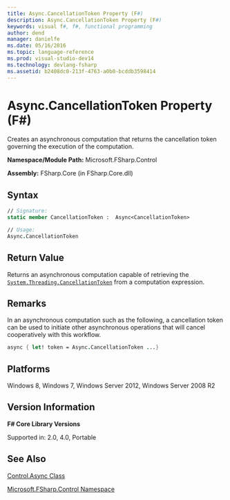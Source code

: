 ```yaml
---
title: Async.CancellationToken Property (F#)
description: Async.CancellationToken Property (F#)
keywords: visual f#, f#, functional programming
author: dend
manager: danielfe
ms.date: 05/16/2016
ms.topic: language-reference
ms.prod: visual-studio-dev14
ms.technology: devlang-fsharp
ms.assetid: b2408dc0-213f-4763-a0b0-bcddb3598414 
---
```


# Async.CancellationToken Property (F#)

Creates an asynchronous computation that returns the cancellation token governing the execution of the computation.

**Namespace/Module Path:** Microsoft.FSharp.Control

**Assembly:** FSharp.Core (in FSharp.Core.dll)


## Syntax

```fsharp
// Signature:
static member CancellationToken :  Async<CancellationToken>

// Usage:
Async.CancellationToken
```

## Return Value

Returns an asynchronous computation capable of retrieving the [`System.Threading.CancellationToken`](https://msdn.microsoft.com/library/dd384802.aspx) from a computation expression.

## Remarks

In an asynchronous computation such as the following, a cancellation token can be used to initiate other asynchronous operations that will cancel cooperatively with this workflow.

```fsharp
async { let! token = Async.CancellationToken ...}
```

## Platforms

Windows 8, Windows 7, Windows Server 2012, Windows Server 2008 R2

## Version Information

**F# Core Library Versions**

Supported in: 2.0, 4.0, Portable

## See Also

[Control.Async Class](Control.Async-Class-%5BFSharp%5D.md)

[Microsoft.FSharp.Control Namespace](Microsoft.FSharp.Control-Namespace-%5BFSharp%5D.md)
